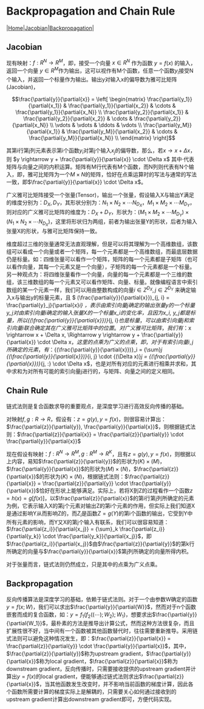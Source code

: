 <script type="text/x-mathjax-config">
    MathJax.Hub.Config({
      tex2jax: {
        skipTags: ['script', 'noscript', 'style', 'textarea', 'pre'],
        inlineMath: [['$','$']]
      }
    });
  </script>
  <script src="https://cdn.mathjax.org/mathjax/latest/MathJax.js?config=TeX-AMS-MML_HTMLorMML" type="text/javascript"></script> 

# Backpropagation and Chain Rule

|[Home](https://yiqunchen1999.github.io/DeepLearning)|[Jacobian](#Jacobian)|[Backpropagation](#Backpropagation)|

## Jacobian

现有映射：$f: R^N \rightarrow R^M$，即，接受一个向量 $x \in R^N$ 作为函数 $y = f(x)$ 的输入，返回一个向量 $y \in R^M$作为输出，这可以视作有M个函数，任意一个函数$y_i$接受N个输入，并返回一个标量作为输出。输出y对输入x的偏导数为雅可比矩阵(Jacobian)，

$$\frac{\partial{y}}{\partial{x}} = \left[ \begin{matrix} \frac{\partial{y_1}}{\partial{x_1}} & \frac{\partial{y_1}}{\partial{x_2}} & \cdots & \frac{\partial{y_1}}{\partial{x_N}} \\ \frac{\partial{y_2}}{\partial{x_1}} & \frac{\partial{y_2}}{\partial{x_2}} & \cdots & \frac{\partial{y_2}}{\partial{x_N}} \\ \vdots & \vdots & \ddots & \vdots \\ \frac{\partial{y_M}}{\partial{x_1}} & \frac{\partial{y_M}}{\partial{x_2}} & \cdots & \frac{\partial{y_M}}{\partial{x_N}} \\  \end{matrix} \right]$$

其第i行第j列元素表示第i个函数$y_i$对第j个输入$x_j$的偏导数，那么，若$x \rightarrow x + \Delta x$，则 $y \rightarrow y + \frac{\partial{y}}{\partial{x}} \cdot \Delta x$ 其中$\cdot$代表矩阵与向量之间的内积运算。矩阵有M行代表有M个函数，而N列则代表有N个输入，即，雅可比矩阵为一个$M \times N$的矩阵，恰好在点乘运算时的写法与通常的写法一致，即$\frac{\partial{y}}{\partial{x}} \cdot \Delta x$。

广义雅可比矩阵接受一个张量(Tensor)，输出一个张量，假设输入X与输出Y满足的维度分别为：$D_X, D_Y$，其形状分别为：$N_1 \times N_2 \times \cdots N_{D_X}， M_1 \times M_2 \times \cdots M_{D_Y}$，则对应的广义雅可比矩阵的维度为：$D_X + D_Y$，形状为：$(M_1 \times M_2 \times \cdots M_{D_Y}) \times (N_1 \times N_2 \times \cdots N_{D_X})$，这里将形状归为两组，前者为输出张量Y的形状，后者为输入张量X的形状，与雅可比矩阵保持一致。

维度超过三维的张量通常无法直观理解，但是可以将其理解为一个高维数组，该数组可以看成一个向量或者一个矩阵，每一个元素都是一个高维数组，而最底层数据仍是标量。如：四维张量可以看作一个矩阵，矩阵的每一个元素都是子矩阵（也可以看作向量，其每一个元素又是一个向量），子矩阵的每一个元素都是一个标量。另一种观点为：将四维张量看作一个向量，向量的每一个元素都是一个三维的数组，该三维数组的每一个元素又可以看作矩阵、向量、标量。就像编程语言中索引数组的某一个元素一样，我们可以用由整数构成的向量$i \in Z^{D_X}, j \in Z^{D_Y}$ 来确定输入x与输出y的标量元素，且 $ (\frac{\partial{y}}{\partial{x}})_{j, i} = \frac{\partial{y}_j}{\partial{x}_i} $，表示由索引向量j确定的输出张量y的一个标量$y_j$对由索引向量i确定的输入张量X的一个标量$x_i$的变化率，且因为$x_i, y_j$都是标量，所以${(\frac{\partial{y}}{\partial{x}})}_{j, i}$也是标量，可以由索引向量j和索引向量i联合确定其在广义雅可比矩阵中的位置。对广义雅可比矩阵，我们有：$x \rightarrow x + \Delta x, \Rightarrow y \rightarrow y + \frac{\partial{y}}{\partial{x}} \cdot \Delta x$，这里的点乘为广义的点乘，即，对于有索引向量i, j所确定的元素，有：${(\frac{\partial{y}}{\partial{x}})}_i = {\sum}_j {(\frac{\partial{y}}{\partial{x}})}_{i, j} \cdot {(\Delta x)}_j = {(\frac{\partial{y}}{\partial{x}})}_{j, :} \cdot \Delta x$，也是对所有对应的元素进行相乘并求和，其中求和为对所有可能的索引向量j进行的，与矩阵、向量之间的定义相同。

## Chain Rule

链式法则是复合函数求导的重要观点，是深度学习进行高效反向传播的基础。

对映射$f, g: R \rightarrow R$，假设有：$z = g(y), y = f(x)$，则很容易计算出：$\frac{\partial{z}}{\partial{y}}, \frac{\partial{y}}{\partial{x}}$，则根据链式法则：$\frac{\partial{z}}{\partial{x}} = \frac{\partial{z}}{\partial{y}} \cdot \frac{\partial{y}}{\partial{x}}$

现在假设有映射：$f: R^N \rightarrow R^M, g: R^M \rightarrow R^K$，且有$z = g(y), y = f(x)$，则根据以上内容，易知$\frac{\partial{z}}{\partial{y}}$的形状为$(K) \times (M)$，$\frac{\partial{y}}{\partial{x}}$的形状为$(M) \times (N)$，$\frac{\partial{z}}{\partial{x}}$的形状为$(K) \times (N)$，根据链式法则：$\frac{\partial{z}}{\partial{x}} = \frac{\partial{z}}{\partial{y}} \cdot \frac{\partial{y}}{\partial{x}}$恰好在形状上能够满足。实际上，若将X到Z的过程看作一个函数$z = h(x) = g[f(x)]$，以$\frac{\partial{z}}{\partial{x}}$的第i行第j列所确定的元素为例，它表示输入X的第j个元素对输出Z的第i个元素的作用，但实际上我们知道X是通过影响Y从而影响Z的，而$Z_i$是函数$Z = g(Y)$的第i个函数的输出，它受到Y中所有元素的影响，而Y又X的第j个输入有联系，我们可以很容易知道：$\frac{\partial{z_i}}{\partial{x_j}} = {\sum}_k \frac{\partial{z_i}}{\partial{y_k}} \cdot \frac{\partial{y_k}}{\partial{x_j}}$，即$\frac{\partial{z_i}}{\partial{x_j}}$由$\frac{\partial{z}}{\partial{y}}$的第k行所确定的向量与$\frac{\partial{y}}{\partial{x}}$第j列所确定的向量所得内积。

对于张量而言，链式法则仍然成立，只是其中的点乘为广义点乘。

## Backpropagation

反向传播算法是深度学习的基础，依赖于链式法则。对于一个由参数W确定的函数$y = f(x; W)$，我们可以求出$\frac{\partial{y}}{\partial{W}}$，然而对于n个函数嵌套而成的复合函数，如：$y = f_1(f_2((\cdots); W_2); W_1)$，想要求出$\frac{\partial{y}}{\partial{W_1}}$，最朴素的方法是推导出计算公式，然而这种方法很复杂，而且扩展性很不好，当中间有一个函数被其他函数替代时，往往需要重新推导。采用链式法则可以避免这种情况发生，即：$\frac{\partial{z}}{\partial{x}} = \frac{\partial{z}}{\partial{y}} \cdot \frac{\partial{y}}{\partial{x}}$，其中，$\frac{\partial{z}}{\partial{y}}$称为upstream gradient，$\frac{\partial{y}}{\partial{x}}$称为local gradient，$\frac{\partial{z}}{\partial{x}}$称为downstream gradient，反向传播时，只需要接收提供的upstream gradient并计算出$y = f(x)$的local gradient，便能够通过链式法则求出$\frac{\partial{z}}{\partial{x}}$，当其他函数发生改变时，并不影响当前函数的梯度计算，因此各个函数所需要计算的梯度实际上是解耦的，只需要关心如何通过接收到的upstream gradient计算出downstream gradient即可，方便代码实现。

